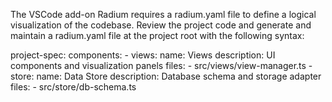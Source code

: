 The VSCode add-on Radium requires a radium.yaml file to define a logical visualization of the codebase.
Review the project code and generate and maintain a radium.yaml file at the project root with the following syntax:

project-spec:
  components:
    - views:
        name: Views
        description: UI components and visualization panels
        files:
          - src/views/view-manager.ts
    - store:
        name: Data Store
        description: Database schema and storage adapter
        files:
          - src/store/db-schema.ts